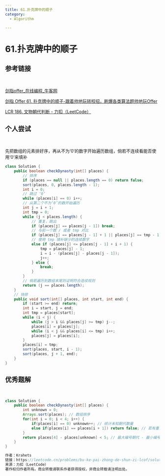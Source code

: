 ```yaml
---
title: 61.扑克牌中的顺子
category:
  - Algorithm

---
```


# 61.扑克牌中的顺子

## 参考链接

<br/>

[剑指offer_在线编程_牛客网](https://www.nowcoder.com/exam/oj/ta?page=2&tpId=13&type=265)

[剑指 Offer 61. 扑克牌中的顺子-跟着帅地玩转校招，刷爆各类算法题帅地玩Offer](https://www.playoffer.cn/635.html)

[LCR 186. 文物朝代判断 - 力扣（LeetCode）](https://leetcode.cn/problems/bu-ke-pai-zhong-de-shun-zi-lcof/submissions/573469285/)



## 个人尝试

<br/>

先把数组的元素排好序，再从不为‘0’的数字开始遍历数组，倘若不连续看能否使用‘0’来填补

```java
class Solution {
    public boolean checkDynasty(int[] places) {
        // 排序
        if (places == null || places.length == 0) return false;
        sort(places, 0, places.length - 1);
        int i = 0;
        // 跳过 ‘0’
        while (places[i] == 0) i++;
        // 从第二个不为‘0’的数开始遍历
        int j = i + 1;
        int tmp = 0;
        while (j < places.length) {
            // 重复，跳出
            if (places[j] == places[j - 1]) break;
            // 与前一个数 / 或者 tmp 对比
            if (places[j] == places[j - 1] + 1 || places[j] == tmp - 1) j++;
            // 使用 tmp 填补缺少的连续数字
            else if (places[j] <= places[j - 1] + i + 1) {
                tmp = places[j] - 1;
                i = i - (places[j] - places[j - 1]);
                j++;
            } else {
                break;
            }
        }
        // 倘若遍历到数组末尾则证明符合连续规则
        return (j == places.length);
    }
    // 快排
    public void sort(int[] places, int start, int end) {
        if (start >= end) return;
        int i = start, j = end;
        int tmp = places[start];
        while (i < j) {
            while (j > i && places[j] >= tmp) j--;
            places[i] = places[j];
            while (i < j && places[i] <= tmp) i++;
            places[j] = places[i];
        }
        places[i] = tmp;
        sort(places, start, i - 1);
        sort(places, j + 1, end);
    }
}
```



## 优秀题解

<br/>

```java
class Solution {
    public boolean checkDynasty(int[] places) {
        int unknown = 0;
        Arrays.sort(places); // 数组排序
        for(int i = 0; i < 4; i++) {
            if(places[i] == 0) unknown++; // 统计未知朝代数量
            else if(places[i] == places[i + 1]) return false; // 若有重复，提前返回 false
        }
        return places[4] - places[unknown] < 5; // 最大编号朝代 - 最小编号朝代 < 5 则连续
    }
}

作者：Krahets
链接：https://leetcode.cn/problems/bu-ke-pai-zhong-de-shun-zi-lcof/solutions/212071/mian-shi-ti-61-bu-ke-pai-zhong-de-shun-zi-ji-he-se/
来源：力扣（LeetCode）
著作权归作者所有。商业转载请联系作者获得授权，非商业转载请注明出处。
```



